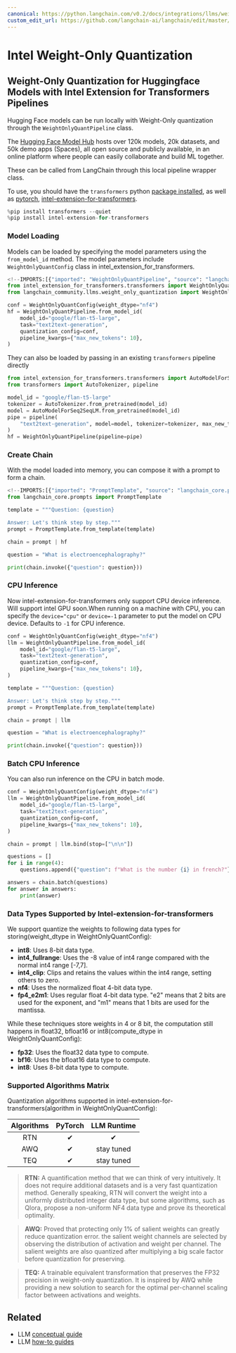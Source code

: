 ```yaml
---
canonical: https://python.langchain.com/v0.2/docs/integrations/llms/weight_only_quantization/
custom_edit_url: https://github.com/langchain-ai/langchain/edit/master/docs/docs/integrations/llms/weight_only_quantization.ipynb
---
```


# Intel Weight-Only Quantization
## Weight-Only Quantization for Huggingface Models with Intel Extension for Transformers Pipelines

Hugging Face models can be run locally with Weight-Only quantization through the `WeightOnlyQuantPipeline` class.

The [Hugging Face Model Hub](https://huggingface.co/models) hosts over 120k models, 20k datasets, and 50k demo apps (Spaces), all open source and publicly available, in an online platform where people can easily collaborate and build ML together.

These can be called from LangChain through this local pipeline wrapper class.

To use, you should have the ``transformers`` python [package installed](https://pypi.org/project/transformers/), as well as [pytorch](https://pytorch.org/get-started/locally/), [intel-extension-for-transformers](https://github.com/intel/intel-extension-for-transformers).


```python
%pip install transformers --quiet
%pip install intel-extension-for-transformers
```

### Model Loading

Models can be loaded by specifying the model parameters using the `from_model_id` method. The model parameters include `WeightOnlyQuantConfig` class in intel_extension_for_transformers.


```python
<!--IMPORTS:[{"imported": "WeightOnlyQuantPipeline", "source": "langchain_community.llms.weight_only_quantization", "docs": "https://api.python.langchain.com/en/latest/llms/langchain_community.llms.weight_only_quantization.WeightOnlyQuantPipeline.html", "title": "Intel Weight-Only Quantization"}]-->
from intel_extension_for_transformers.transformers import WeightOnlyQuantConfig
from langchain_community.llms.weight_only_quantization import WeightOnlyQuantPipeline

conf = WeightOnlyQuantConfig(weight_dtype="nf4")
hf = WeightOnlyQuantPipeline.from_model_id(
    model_id="google/flan-t5-large",
    task="text2text-generation",
    quantization_config=conf,
    pipeline_kwargs={"max_new_tokens": 10},
)
```

They can also be loaded by passing in an existing `transformers` pipeline directly


```python
from intel_extension_for_transformers.transformers import AutoModelForSeq2SeqLM
from transformers import AutoTokenizer, pipeline

model_id = "google/flan-t5-large"
tokenizer = AutoTokenizer.from_pretrained(model_id)
model = AutoModelForSeq2SeqLM.from_pretrained(model_id)
pipe = pipeline(
    "text2text-generation", model=model, tokenizer=tokenizer, max_new_tokens=10
)
hf = WeightOnlyQuantPipeline(pipeline=pipe)
```

### Create Chain

With the model loaded into memory, you can compose it with a prompt to
form a chain.


```python
<!--IMPORTS:[{"imported": "PromptTemplate", "source": "langchain_core.prompts", "docs": "https://api.python.langchain.com/en/latest/prompts/langchain_core.prompts.prompt.PromptTemplate.html", "title": "Intel Weight-Only Quantization"}]-->
from langchain_core.prompts import PromptTemplate

template = """Question: {question}

Answer: Let's think step by step."""
prompt = PromptTemplate.from_template(template)

chain = prompt | hf

question = "What is electroencephalography?"

print(chain.invoke({"question": question}))
```

### CPU Inference

Now intel-extension-for-transformers only support CPU device inference. Will support intel GPU soon.When running on a machine with CPU, you can specify the `device="cpu"` or `device=-1` parameter to put the model on CPU device.
Defaults to `-1` for CPU inference.


```python
conf = WeightOnlyQuantConfig(weight_dtype="nf4")
llm = WeightOnlyQuantPipeline.from_model_id(
    model_id="google/flan-t5-large",
    task="text2text-generation",
    quantization_config=conf,
    pipeline_kwargs={"max_new_tokens": 10},
)

template = """Question: {question}

Answer: Let's think step by step."""
prompt = PromptTemplate.from_template(template)

chain = prompt | llm

question = "What is electroencephalography?"

print(chain.invoke({"question": question}))
```

### Batch CPU Inference

You can also run inference on the CPU in batch mode.


```python
conf = WeightOnlyQuantConfig(weight_dtype="nf4")
llm = WeightOnlyQuantPipeline.from_model_id(
    model_id="google/flan-t5-large",
    task="text2text-generation",
    quantization_config=conf,
    pipeline_kwargs={"max_new_tokens": 10},
)

chain = prompt | llm.bind(stop=["\n\n"])

questions = []
for i in range(4):
    questions.append({"question": f"What is the number {i} in french?"})

answers = chain.batch(questions)
for answer in answers:
    print(answer)
```

### Data Types Supported by Intel-extension-for-transformers

We support quantize the weights to following data types for storing(weight_dtype in WeightOnlyQuantConfig):

* **int8**: Uses 8-bit data type.
* **int4_fullrange**: Uses the -8 value of int4 range compared with the normal int4 range [-7,7].
* **int4_clip**: Clips and retains the values within the int4 range, setting others to zero.
* **nf4**: Uses the normalized float 4-bit data type.
* **fp4_e2m1**: Uses regular float 4-bit data type. "e2" means that 2 bits are used for the exponent, and "m1" means that 1 bits are used for the mantissa.

While these techniques store weights in 4 or 8 bit, the computation still happens in float32, bfloat16 or int8(compute_dtype in WeightOnlyQuantConfig):
* **fp32**: Uses the float32 data type to compute.
* **bf16**: Uses the bfloat16 data type to compute.
* **int8**: Uses 8-bit data type to compute.

### Supported Algorithms Matrix

Quantization algorithms supported in intel-extension-for-transformers(algorithm in WeightOnlyQuantConfig):

| Algorithms |   PyTorch  |    LLM Runtime    |
|:--------------:|:----------:|:----------:|
|       RTN      |  &#10004;  |  &#10004;  |
|       AWQ      |  &#10004;  | stay tuned |
|      TEQ      | &#10004; | stay tuned |
> **RTN:** A quantification method that we can think of very intuitively. It does not require additional datasets and is a very fast quantization method. Generally speaking, RTN will convert the weight into a uniformly distributed integer data type, but some algorithms, such as Qlora, propose a non-uniform NF4 data type and prove its theoretical optimality.

> **AWQ:** Proved that protecting only 1% of salient weights can greatly reduce quantization error. the salient weight channels are selected by observing the distribution of activation and weight per channel. The salient weights are also quantized after multiplying a big scale factor before quantization for preserving.

> **TEQ:** A trainable equivalent transformation that preserves the FP32 precision in weight-only quantization. It is inspired by AWQ while providing a new solution to search for the optimal per-channel scaling factor between activations and weights.



## Related

- LLM [conceptual guide](/docs/concepts/#llms)
- LLM [how-to guides](/docs/how_to/#llms)